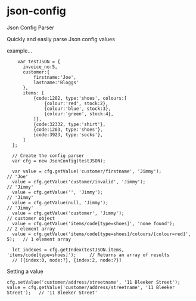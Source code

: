 # json-config
Json Config Parser

Quickly and easily parse Json config values

example...

        var testJSON = {
          invoice_no:5,
          customer:{
              firstname:'Joe',
              lastname:'Bloggs'
          },
          items: [
              {code:1202, type:'shoes', colours:[
                  {colour:'red', stock:2},
                  {colour:'blue', stock:3},
                  {colour:'green', stock:4},
              ]},
              {code:32332, type:'shirt'},
              {code:1203, type:'shoes'},
              {code:3923, type:'socks'},
          ]
      };
      
      // Create the config parser
      var cfg = new JsonConfig(testJSON);

      var value = cfg.getValue('customer/firstname', 'Jimmy');                  // 'Joe'
      value = cfg.getValue('customer/invalid', 'Jimmy');                        // 'Jimmy'
      value = cfg.getValue('', 'Jimmy');                                        // 'Jimmy'
      value = cfg.getValue(null, 'Jimmy');                                      // 'Jimmy'
      value = cfg.getValue('customer', 'Jimmy');                                // customer object
      value = cfg.getValue('items/code[type=shoes]', 'none found');             // 2 element array
      value = cfg.getValue('items/code[type=shoes]/colours/[colour=red]', 5);   // 1 element array

      let indexes = cfg.getIndex(testJSON.items, 'items/code[type=shoes]');     // Returns an array of results
      // [{index:0, node:?}, {index:2, node:?}]

Setting a value

    cfg.setValue('customer/address/streetname', '11 Bleeker Street');
    value = cfg.getValue('customer/address/streetname', '11 Bleeker Street');   // '11 Bleeker Street'
